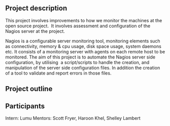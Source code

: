 ## Project description

This project involves improvements to how we monitor the machines at the open source project.  It involves assessment and configuration of the Nagios server at the project.  

Nagios is a configurable server monitoring tool, monitoring elements such as connectivity, memory & cpu usage, disk space usage, system daemons etc. It consists of a monitoring server with agents on each remote host to be monitored. The aim of this project is to automate the Nagios server side configuration, by utilising  a script/scripts to handle the creation, and manipulation of the server side configuration files. In addition the creation of a tool to validate and report errors in those files.

## Project outline

## Participants
Intern: Lumu
Mentors: Scott Fryer, Haroon Khel, Shelley Lambert
